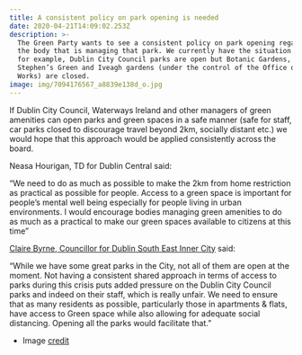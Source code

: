 ```yaml
---
title: A consistent policy on park opening is needed
date: 2020-04-21T14:09:02.253Z
description: >-
  The Green Party wants to see a consistent policy on park opening regardless of
  the body that is managing that park. We currently have the situation where,
  for example, Dublin City Council parks are open but Botanic Gardens, St.
  Stephen’s Green and Iveagh gardens (under the control of the Office of Public
  Works) are closed.
image: img/7094176567_a8839e138d_o.jpg
---
```

If Dublin City Council, Waterways Ireland and other managers of green amenities can open parks and green spaces in a safe manner (safe for staff, car parks closed to discourage travel beyond 2km, socially distant etc.) we would hope that this approach would be applied consistently across the board.

Neasa Hourigan, TD for Dublin Central said:

“We need to do as much as possible to make the 2km from home restriction as practical as possible for people. Access to a green space is important for people’s mental well being especially for people living in urban environments. I would encourage bodies managing green amenities to do as much as a practical to make our green spaces available to citizens at this time”

[Claire Byrne, Councillor for Dublin South East Inner City](https://www.greenparty.ie/people/claire-byrne/) said:

“While we have some great parks in the City, not all of them are open at the moment. Not having a consistent shared approach in terms of access to parks during this crisis puts added pressure on the Dublin City Council parks and indeed on their staff, which is really unfair. We need to ensure that as many residents as possible, particularly those in apartments & flats, have access to Green space while also allowing for adequate social distancing. Opening all the parks would facilitate that.”





* Image [credit](https://www.flickr.com/photos/infomatique/7094176567)
